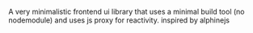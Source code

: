 A very minimalistic frontend ui library that uses a minimal build tool (no nodemodule) and uses js proxy for reactivity. inspired by alphinejs
